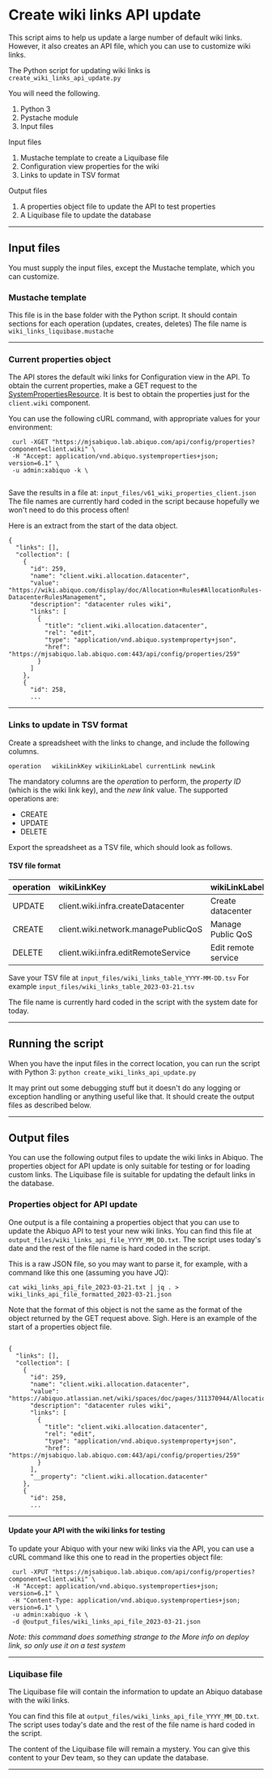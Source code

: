 # Create wiki links API update 

This script aims to help us update a large number of default wiki links.
However, it also creates an API file, which you can use to customize wiki links.

The Python script for updating wiki links is `create_wiki_links_api_update.py`

You will need the following.
1. Python 3
2. Pystache module
3. Input files

Input files
1. Mustache template to create a Liquibase file
2. Configuration view properties for the wiki
3. Links to update in TSV format

Output files
1. A properties object file to update the API to test properties
2. A Liquibase file to update the database


---

## Input files

You must supply the input files, except the Mustache template, which you can customize.

### Mustache template

This file is in the base folder with the Python script.
It should contain sections for each operation (updates, creates, deletes)
The file name is `wiki_links_liquibase.mustache`

---

### Current properties object

The API stores the default wiki links for Configuration view in the API.
To obtain the current properties, make a GET request to the [SystemPropertiesResource](https://wiki.abiquo.com/api/latest/SystemPropertiesResource.html).
It is best to obtain the properties just for the `client.wiki` component.

You can use the following cURL command, with appropriate values for your environment:
```
 curl -XGET "https://mjsabiquo.lab.abiquo.com/api/config/properties?component=client.wiki" \                                   
 -H "Accept: application/vnd.abiquo.systemproperties+json; version=6.1" \
 -u admin:xabiquo -k \    
 
```

Save the results in a file at: `input_files/v61_wiki_properties_client.json`
The file names are currently hard coded in the script because hopefully we won't need to do this process often!

Here is an extract from the start of the data object.

```
{
  "links": [],
  "collection": [
    {
      "id": 259,
      "name": "client.wiki.allocation.datacenter",
      "value": "https://wiki.abiquo.com/display/doc/Allocation+Rules#AllocationRules-DatacenterRulesManagement",
      "description": "datacenter rules wiki",
      "links": [
        {
          "title": "client.wiki.allocation.datacenter",
          "rel": "edit",
          "type": "application/vnd.abiquo.systemproperty+json",
          "href": "https://mjsabiquo.lab.abiquo.com:443/api/config/properties/259"
        }
      ]
    },
    {
      "id": 258,
      ...
 ```

---

### Links to update in TSV format

Create a spreadsheet with the links to change, and include the following columns.

```operation   wikiLinkKey wikiLinkLabel currentLink newLink```

The mandatory columns are the *operation* to perform, the *property ID* (which is the wiki link key), and the *new link* value.
The supported operations are:
* CREATE
* UPDATE
* DELETE

Export the spreadsheet as a TSV file, which should look as follows.

#### TSV file format

| operation |	wikiLinkKey |	wikiLinkLabel |	currentLink |	newLink |
|:----------|:--------------|:----------------|:------------|:----------|
| UPDATE	| client.wiki.infra.createDatacenter |	Create datacenter  | `https://wiki.abiquo.com/display/doc/Manage+Datacenters` |	`https://wiki.abiquo.com/display/doc/Create+a+datacenter` |
| CREATE	| client.wiki.network.managePublicQoS |	Manage Public QoS |	 | `https://abiquo.atlassian.net/wiki/display/doc/Limit+bandwidth+of+Public+IPs` |
| DELETE    |client.wiki.infra.editRemoteService |	Edit remote service | |	`https://wiki.abiquo.com/display/doc/ModifyRemoteServices` |	


Save your TSV file at `input_files/wiki_links_table_YYYY-MM-DD.tsv`
For example `input_files/wiki_links_table_2023-03-21.tsv`

The file name is currently hard coded in the script with the system date for today. 

---

## Running the script

When you have the input files in the correct location, you can run the script with Python 3:
```python create_wiki_links_api_update.py```

It may print out some debugging stuff but it doesn't do any logging or exception handling or anything useful like that.
It should create the output files as described below.

---


## Output files

You can use the following output files to update the wiki links in Abiquo. 
The properties object for API update is only suitable for testing or for loading custom links.
The Liquibase file is suitable for updating the default links in the database.


### Properties object for API update

One output is a file containing a properties object that you can use to update the Abiquo API to test your new wiki links.
You can find this file at `output_files/wiki_links_api_file_YYYY_MM_DD.txt`.
The script uses today's date and the rest of the file name is hard coded in the script.

This is a raw JSON file, so you may want to parse it, for example, with a command like this one (assuming you have JQ):
```
cat wiki_links_api_file_2023-03-21.txt | jq . > wiki_links_api_file_formatted_2023-03-21.json
```
Note that the format of this object is not the same as the format of the object returned by the GET request above. Sigh.
Here is an example of the start of a properties object file.

```

{
  "links": [],
  "collection": [
    {
      "id": 259,
      "name": "client.wiki.allocation.datacenter",
      "value": "https://abiquo.atlassian.net/wiki/spaces/doc/pages/311370944/Allocation+rules",
      "description": "datacenter rules wiki",
      "links": [
        {
          "title": "client.wiki.allocation.datacenter",
          "rel": "edit",
          "type": "application/vnd.abiquo.systemproperty+json",
          "href": "https://mjsabiquo.lab.abiquo.com:443/api/config/properties/259"
        }
      ],
      "__property": "client.wiki.allocation.datacenter"
    },
    {
      "id": 258,
      ...
 ```


---

#### Update your API with the wiki links for testing

To update your Abiquo with your new wiki links via the API, you can use a cURL command like this one to read in the properties object file:
```
 curl -XPUT "https://mjsabiquo.lab.abiquo.com/api/config/properties?component=client.wiki" \                                   
 -H "Accept: application/vnd.abiquo.systemproperties+json; version=6.1" \
 -H "Content-Type: application/vnd.abiquo.systemproperties+json; version=6.1" \
 -u admin:xabiquo -k \    
 -d @output_files/wiki_links_api_file_2023-03-21.json
```

*Note: this command does something strange to the More info on deploy link, so only use it on a test system*

---

### Liquibase file

The Liquibase file will contain the information to update an Abiquo database with the wiki links.

You can find this file at `output_files/wiki_links_api_file_YYYY_MM_DD.txt`.
The script uses today's date and the rest of the file name is hard coded in the script.

The content of the Liquibase file will remain a mystery.
You can give this content to your Dev team, so they can update the database.

---
